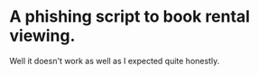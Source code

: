 # A phishing script to book rental viewing.

Well it doesn't work as well as I expected quite honestly.
